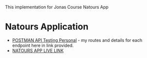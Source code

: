 This implementation for Jonas Course Natours App

# Natours Application

- [POSTMAN API Testing Personal](https://documenter.getpostman.com/view/18564662/2sAYJ6DfbR) - my routes and details for each endpoint here in link provided.
- [NATOURS APP LIVE LINK](https://natours-world.vercel.app)
